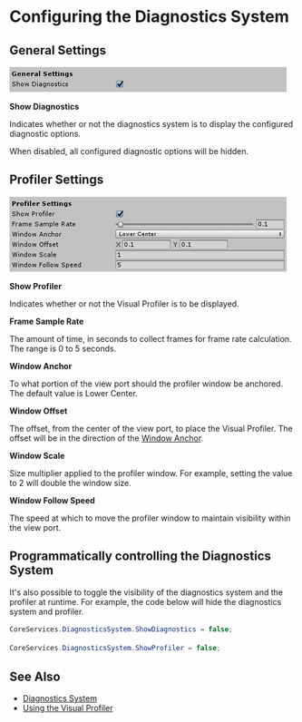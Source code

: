 # Configuring the Diagnostics System

## General Settings

![Diagnostics General Settings](../../Documentation/Images/Diagnostics/DiagnosticsGeneralSettings.png)

**Show Diagnostics**

Indicates whether or not the diagnostics system is to display the configured diagnostic options.

When disabled, all configured diagnostic options will be hidden.

## Profiler Settings

![Diagnostics Profiler Settings](../../Documentation/Images/Diagnostics/DiagnosticsProfilerSettings.png)

**Show Profiler**

Indicates whether or not the Visual Profiler is to be displayed.

**Frame Sample Rate**

The amount of time, in seconds to collect frames for frame rate calculation. The range is 0 to 5 seconds.

**Window Anchor**

To what portion of the view port should the profiler window be anchored. The default value is Lower Center.

**Window Offset**

The offset, from the center of the view port, to place the Visual Profiler. The offset will be in the direction of the [Window Anchor](#window-anchor).

**Window Scale**

Size multiplier applied to the profiler window. For example, setting the value to 2 will double the window size.

**Window Follow Speed**

The speed at which to move the profiler window to maintain visibility within the view port.

## Programmatically controlling the Diagnostics System

It's also possible to toggle the visibility of the diagnostics system and the profiler at runtime. For example, the code below will hide the diagnostics system and profiler.

```C#
CoreServices.DiagnosticsSystem.ShowDiagnostics = false;

CoreServices.DiagnosticsSystem.ShowProfiler = false;
```

## See Also

- [Diagnostics System](DiagnosticsSystemGettingStarted.md)
- [Using the Visual Profiler](UsingVisualProfiler.md)
